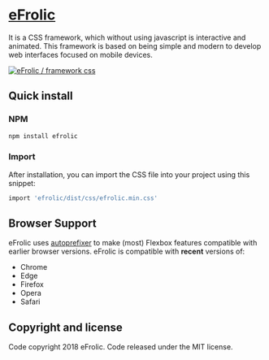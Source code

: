 # [eFrolic](http://efrolicss.com)

It is a CSS framework, which without using javascript is interactive and animated. This framework is based on being simple and modern to develop web interfaces focused on mobile devices.


<a href="http://efrolicss.com"><img src="http://efrolicss.com/assets/images/efrolic-social.png" alt="eFrolic / framework css" style="max-width:100%;"></a>

## Quick install

### NPM

```sh
npm install efrolic
```

### Import

After installation, you can import the CSS file into your project using this snippet:

```sh
import 'efrolic/dist/css/efrolic.min.css'
```

## Browser Support

eFrolic uses [autoprefixer](https://github.com/postcss/autoprefixer) to make (most) Flexbox features compatible with earlier browser versions. eFrolic is compatible with **recent** versions of:

* Chrome
* Edge
* Firefox
* Opera
* Safari

## Copyright and license

Code copyright 2018 eFrolic. Code released under the MIT license.
